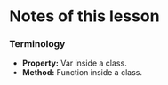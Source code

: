 # Notes of this lesson

### Terminology
- **Property:** Var inside a class.
- **Method:** Function inside a class.
